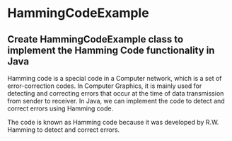 # HammingCodeExample
Create HammingCodeExample class to implement the Hamming Code functionality in Java
--
Hamming code is a special code in a Computer network, which is a set of error-correction codes. 
In Computer Graphics, it is mainly used for detecting and correcting errors that occur at the time of data transmission from sender to receiver. 
In Java, we can implement the code to detect and correct errors using Hamming code.

The code is known as Hamming code because it was developed by R.W. Hamming to detect and correct errors.
